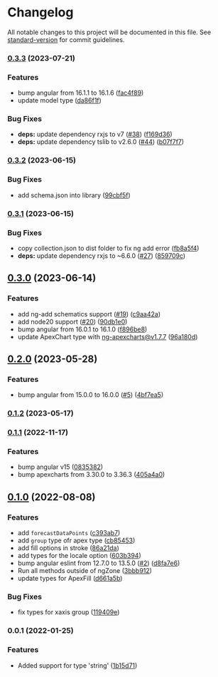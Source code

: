 # Changelog

All notable changes to this project will be documented in this file. See [standard-version](https://github.com/conventional-changelog/standard-version) for commit guidelines.

### [0.3.3](https://github.com/damingerdai/ngx-apexcharts/compare/v0.3.2...v0.3.3) (2023-07-21)


### Features

* bump angular from 16.1.1 to 16.1.6 ([fac4f89](https://github.com/damingerdai/ngx-apexcharts/commit/fac4f89e69264140c2e48d9a9902b1b5e0916a76))
* update model type ([da86f1f](https://github.com/damingerdai/ngx-apexcharts/commit/da86f1f8fb75beec483cfb03994de69beb312994))


### Bug Fixes

* **deps:** update dependency rxjs to v7 ([#38](https://github.com/damingerdai/ngx-apexcharts/issues/38)) ([f169d36](https://github.com/damingerdai/ngx-apexcharts/commit/f169d36043e56eb6a8e5f82d2378c862451f60ab))
* **deps:** update dependency tslib to v2.6.0 ([#44](https://github.com/damingerdai/ngx-apexcharts/issues/44)) ([b07f7f7](https://github.com/damingerdai/ngx-apexcharts/commit/b07f7f7f24420f4a6e3d19714a4e6e182f5e701b))

### [0.3.2](https://github.com/damingerdai/ngx-apexcharts/compare/v0.3.1...v0.3.2) (2023-06-15)


### Bug Fixes

* add schema.json into library ([99cbf5f](https://github.com/damingerdai/ngx-apexcharts/commit/99cbf5f1a64c805ef13f14eed50cb8522099d64c))

### [0.3.1](https://github.com/damingerdai/ngx-apexcharts/compare/v0.3.0...v0.3.1) (2023-06-15)


### Bug Fixes

* copy collection.json to dist folder to fix ng add error ([fb8a5f4](https://github.com/damingerdai/ngx-apexcharts/commit/fb8a5f4e6ea6da9fe038df227c750dcbaf821043))
* **deps:** update dependency rxjs to ~6.6.0 ([#27](https://github.com/damingerdai/ngx-apexcharts/issues/27)) ([859709c](https://github.com/damingerdai/ngx-apexcharts/commit/859709c85624fd68f74a6f6efe6dd3956d3b032b))

## [0.3.0](https://github.com/damingerdai/ngx-apexcharts/compare/v0.2.0...v0.3.0) (2023-06-14)


### Features

* add ng-add schematics support ([#19](https://github.com/damingerdai/ngx-apexcharts/issues/19)) ([c9aa42a](https://github.com/damingerdai/ngx-apexcharts/commit/c9aa42a1e4bcf1abbdad9502ec868a95321e2a68))
* add node20 support ([#20](https://github.com/damingerdai/ngx-apexcharts/issues/20)) ([90db1e0](https://github.com/damingerdai/ngx-apexcharts/commit/90db1e0abfedc8079f6d5779b6e7c13d1722bcc5))
* bump angular from 16.0.1 to 16.1.0 ([f896be8](https://github.com/damingerdai/ngx-apexcharts/commit/f896be8b751f1afa0ff0dadcaebbf740fc8b6081))
* update ApexChart type with ng-apexcharts@v1.7.7 ([96a180d](https://github.com/damingerdai/ngx-apexcharts/commit/96a180dfaf8777ef582beeb9617fe2e96159385e))

## [0.2.0](https://github.com/damingerdai/ngx-apexcharts/compare/v0.1.2...v0.2.0) (2023-05-28)


### Features

* bump angular from 15.0.0 to 16.0.0 ([#5](https://github.com/damingerdai/ngx-apexcharts/issues/5)) ([4bf7ea5](https://github.com/damingerdai/ngx-apexcharts/commit/4bf7ea5a7611d5c6ce643099374f7faae263fc4f))

### [0.1.2](https://github.com/damingerdai/ngx-apexcharts/compare/v0.1.1...v0.1.2) (2023-05-17)

### [0.1.1](https://github.com/damingerdai/ngx-apexcharts/compare/v0.1.0...v0.1.1) (2022-11-17)


### Features

* bump angular v15 ([0835382](https://github.com/damingerdai/ngx-apexcharts/commit/0835382c089bafad9058210b0e92dbf9e156c8dc))
* bump apexcharts from 3.30.0 to 3.36.3 ([405a4a0](https://github.com/damingerdai/ngx-apexcharts/commit/405a4a04dd7bc31292a5ae5c5c7899d183577d83))

## [0.1.0](https://github.com/damingerdai/ngx-apexcharts/compare/v0.0.1...v0.1.0) (2022-08-08)


### Features

* add `forecastDataPoints` ([c393ab7](https://github.com/damingerdai/ngx-apexcharts/commit/c393ab7fdd0f3216dc794b52ed085ab0966c7db6))
* add `group` type ofr apex type ([cb85453](https://github.com/damingerdai/ngx-apexcharts/commit/cb85453c3e8753987de0b58a71a29a930b3e2394))
* add fill options in stroke ([86a21da](https://github.com/damingerdai/ngx-apexcharts/commit/86a21da62fe43f989c246e6215c6c96892819a65))
* add types for the locale option ([603b394](https://github.com/damingerdai/ngx-apexcharts/commit/603b39426199c604e7d2411a6cb42d38507090b7))
* bump angular eslint from 12.7.0 to 13.5.0 ([#2](https://github.com/damingerdai/ngx-apexcharts/issues/2)) ([d8fa7e6](https://github.com/damingerdai/ngx-apexcharts/commit/d8fa7e66628c85fbad4909869959a1ceb379ea84))
* Run all methods outside of ngZone ([3bbb912](https://github.com/damingerdai/ngx-apexcharts/commit/3bbb912c21d2396e72abd4060767cee569d17c0f))
* update types for ApexFill ([d661a5b](https://github.com/damingerdai/ngx-apexcharts/commit/d661a5b58d1429a1d2d4e75b957e2c4c8725b248))


### Bug Fixes

* fix types for xaxis group ([119409e](https://github.com/damingerdai/ngx-apexcharts/commit/119409ee1313cfc707ed2bd718b7da13295e3ce1))

### 0.0.1 (2022-01-25)


### Features

* Added support for type 'string'  ([1b15d71](https://github.com/damingerdai/ngx-apexcharts/commit/1b15d7182a86f09adce60be7b95c808ed335908a))
